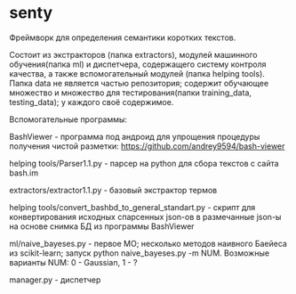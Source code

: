 # senty

Фреймворк для определения семантики коротких текстов.

Состоит из экстракторов (папка extractors), модулей машинного обучения(папка ml) и диспетчера, содержащего систему контроля качества, а также вспомогательный модулей (папка helping tools). Папка data не является частью репозитория; содержит обучающее множество и множество для тестирования(папки training_data, testing_data); у каждого своё содержимое. 

Вспомогательные программы:

BashViewer - программа под андроид для упрощения процедуры получения чистой разметки: https://github.com/andrey9594/bash-viewer

helping tools/Parser1.1.py - парсер на python для сбора текстов с сайта bash.im

extractors/extraсtor1.1.py - базовый экстрактор термов

helping tools/convert_bashbd_to_general_standart.py - скрипт для конвертирования исходных спарсенных json-ов в размечанные json-ы на основе снимка БД из программы BashViewer

ml/naive_bayeses.py - первое МО; несколько методов наивного Баейеса из scikit-learn; запуск python naive_bayeses.py -m NUM. Возможные варианты NUM: 0 - Gaussian, 1 - ?

manager.py - диспетчер

